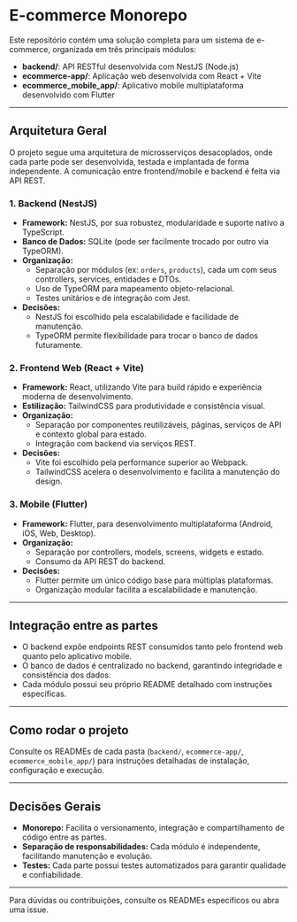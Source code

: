 # E-commerce Monorepo

Este repositório contém uma solução completa para um sistema de e-commerce, organizada em três principais módulos:

- **backend/**: API RESTful desenvolvida com NestJS (Node.js)
- **ecommerce-app/**: Aplicação web desenvolvida com React + Vite
- **ecommerce_mobile_app/**: Aplicativo mobile multiplataforma desenvolvido com Flutter

---

## Arquitetura Geral

O projeto segue uma arquitetura de microsserviços desacoplados, onde cada parte pode ser desenvolvida, testada e implantada de forma independente. A comunicação entre frontend/mobile e backend é feita via API REST.

### 1. Backend (NestJS)
- **Framework:** NestJS, por sua robustez, modularidade e suporte nativo a TypeScript.
- **Banco de Dados:** SQLite (pode ser facilmente trocado por outro via TypeORM).
- **Organização:**
  - Separação por módulos (ex: `orders`, `products`), cada um com seus controllers, services, entidades e DTOs.
  - Uso de TypeORM para mapeamento objeto-relacional.
  - Testes unitários e de integração com Jest.
- **Decisões:**
  - NestJS foi escolhido pela escalabilidade e facilidade de manutenção.
  - TypeORM permite flexibilidade para trocar o banco de dados futuramente.

### 2. Frontend Web (React + Vite)
- **Framework:** React, utilizando Vite para build rápido e experiência moderna de desenvolvimento.
- **Estilização:** TailwindCSS para produtividade e consistência visual.
- **Organização:**
  - Separação por componentes reutilizáveis, páginas, serviços de API e contexto global para estado.
  - Integração com backend via serviços REST.
- **Decisões:**
  - Vite foi escolhido pela performance superior ao Webpack.
  - TailwindCSS acelera o desenvolvimento e facilita a manutenção do design.

### 3. Mobile (Flutter)
- **Framework:** Flutter, para desenvolvimento multiplataforma (Android, iOS, Web, Desktop).
- **Organização:**
  - Separação por controllers, models, screens, widgets e estado.
  - Consumo da API REST do backend.
- **Decisões:**
  - Flutter permite um único código base para múltiplas plataformas.
  - Organização modular facilita a escalabilidade e manutenção.

---

## Integração entre as partes
- O backend expõe endpoints REST consumidos tanto pelo frontend web quanto pelo aplicativo mobile.
- O banco de dados é centralizado no backend, garantindo integridade e consistência dos dados.
- Cada módulo possui seu próprio README detalhado com instruções específicas.

---

## Como rodar o projeto
Consulte os READMEs de cada pasta (`backend/`, `ecommerce-app/`, `ecommerce_mobile_app/`) para instruções detalhadas de instalação, configuração e execução.

---

## Decisões Gerais
- **Monorepo:** Facilita o versionamento, integração e compartilhamento de código entre as partes.
- **Separação de responsabilidades:** Cada módulo é independente, facilitando manutenção e evolução.
- **Testes:** Cada parte possui testes automatizados para garantir qualidade e confiabilidade.

---

Para dúvidas ou contribuições, consulte os READMEs específicos ou abra uma issue.

